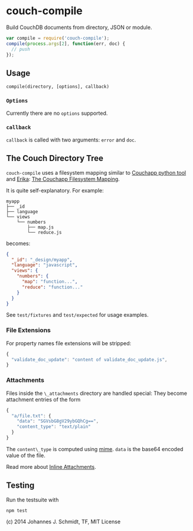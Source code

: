 couch-compile
=============
Build CouchDB documents from directory, JSON or module.

```js
var compile = require('couch-compile');
compile(process.args[2], function(err, doc) {
  // push
});
```

Usage
-----
`compile(directory, [options], callback)`

### `Options`
Currently there are no `options` supported.

### `callback`
`callback` is called with two arguments: `error` and `doc`.


The Couch Directory Tree
------------------------
`couch-compile` uses a filesystem mapping similar to [Couchapp python tool](http://couchapp.org/page/couchapp-python)
and [Erika](https://github.com/benoitc/erica):
[The Couchapp Filesystem Mapping](http://couchapp.org/page/filesystem-mapping).

It is quite self-explanatory. For example:

```shell
myapp
├── _id
├── language
└── views
    └── numbers
        ├── map.js
        └── reduce.js
```

becomes:
```json
{
  "_id": "_design/myapp",
  "language": "javascript",
  "views": {
    "numbers": {
      "map": "function...",
      "reduce": "function..."
    }
  }
}
```

See `test/fixtures` and `test/expected` for usage examples.

### File Extensions
For property names file extensions will be stripped:

```js
{
  "validate_doc_update": "content of validate_doc_update.js",
}
```

### Attachments
Files inside the `\_attachments` directory are handled special:
They become attachment entries of the form

```js
{
  "a/file.txt": {
    "data": "SGVsbG8gV29ybGQhCg==",
    "content_type": "text/plain"
  }
}
```

The `content\_type` is computed using [mime](https://github.com/broofa/node-mime).
`data` is the base64 encoded value of the file.

Read more about [Inline Attachments](http://wiki.apache.org/couchdb/HTTP_Document_API#Inline_Attachments).


Testing
-------
Run the testsuite with
```shell
npm test
```

(c) 2014 Johannes J. Schmidt, TF, MIT License
